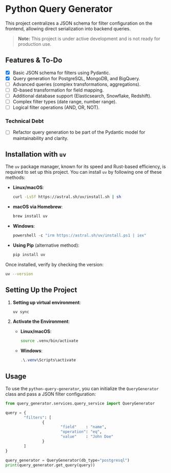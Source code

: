# Python Query Generator

This project centralizes a JSON schema for filter configuration on the frontend, allowing direct serialization into
backend queries.

> **Note:** This project is under active development and is not ready for production use.

## Features & To-Do

- [x] Basic JSON schema for filters using Pydantic.
- [x] Query generation for PostgreSQL, MongoDB, and BigQuery.
- [ ] Advanced queries (complex transformations, aggregations).
- [ ] ID-based transformation for field mapping.
- [ ] Additional database support (Elasticsearch, Snowflake, Redshift).
- [ ] Complex filter types (date range, number range).
- [ ] Logical filter operations (AND, OR, NOT).

### Technical Debt

- [ ] Refactor query generation to be part of the Pydantic model for maintainability and clarity.

## Installation with `uv`

The `uv` package manager, known for its speed and Rust-based efficiency, is required to set up this project. You can
install `uv` by following one of these methods:

- **Linux/macOS**:
  ```bash
  curl -LsSf https://astral.sh/uv/install.sh | sh
  ```
- **macOS via Homebrew**:
  ```bash
  brew install uv
  ```
- **Windows**:
  ```powershell
  powershell -c "irm https://astral.sh/uv/install.ps1 | iex"
  ```
- **Using Pip** (alternative method):
  ```bash
  pip install uv
  ```

Once installed, verify by checking the version:

```bash
uv --version
```

## Setting Up the Project

1. **Setting up virtual environment**:
   ```bash
   uv sync
   ```

2. **Activate the Environment**:
    - **Linux/macOS**:
      ```bash
      source .venv/bin/activate
      ```
    - **Windows**:
      ```powershell
      .\.venv\Scripts\activate
      ```

## Usage

To use the `python-query-generator`, you can initialize the `QueryGenerator` class and pass a JSON filter configuration:

```python
from query_generator.services.query_service import QueryGenerator

query = {
		"filters": [
				{
						"field"    : "name",
						"operation": "eq",
						"value"    : "John Doe"
				}
		]
}

query_generator = QueryGenerator(db_type="postgresql")
print(query_generator.get_query(query))
```